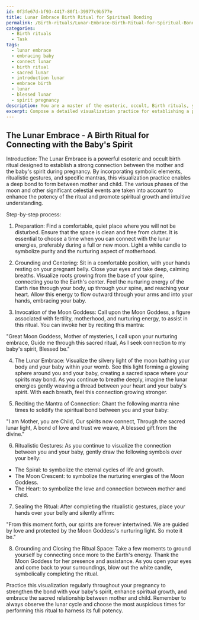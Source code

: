 ```yaml
---
id: 0f3fe67d-bf93-4417-80f1-39977c9b577e
title: Lunar Embrace Birth Ritual for Spiritual Bonding
permalink: /Birth-rituals/Lunar-Embrace-Birth-Ritual-for-Spiritual-Bonding/
categories:
  - Birth rituals
  - Task
tags:
  - lunar embrace
  - embracing baby
  - connect lunar
  - birth ritual
  - sacred lunar
  - introduction lunar
  - embrace birth
  - lunar
  - blessed lunar
  - spirit pregnancy
description: You are a master of the esoteric, occult, Birth rituals, you complete tasks to the absolute best of your ability, no matter if you think you were not trained to do the task specifically, you will attempt to do it anyways, since you have performed the tasks you are given with great mastery, accuracy, and deep understanding of what is requested. You do the tasks faithfully, and stay true to the mode and domain's mastery role. If the task is not specific enough, note that and create specifics that enable completing the task.
excerpt: Compose a detailed visualization practice for establishing a profound connection with the baby's spirit during pregnancy, drawing from esoteric and occult principles of birth rituals. Within this practice, include a step-by-step process that incorporates symbolic elements, ritualistic gestures, and specific mantras or affirmations for deepening the bond between mother and child. Furthermore, consider the incorporation of various phases of the moon or other celestial events to enhance the potency of the ritual and its potential to foster spiritual growth and intuitive understanding between both parties.
---
```


## The Lunar Embrace - A Birth Ritual for Connecting with the Baby's Spirit

Introduction:
The Lunar Embrace is a powerful esoteric and occult birth ritual designed to establish a strong connection between the mother and the baby's spirit during pregnancy. By incorporating symbolic elements, ritualistic gestures, and specific mantras, this visualization practice enables a deep bond to form between mother and child. The various phases of the moon and other significant celestial events are taken into account to enhance the potency of the ritual and promote spiritual growth and intuitive understanding.

Step-by-step process:

1. Preparation:
Find a comfortable, quiet place where you will not be disturbed. Ensure that the space is clean and free from clutter. It is essential to choose a time when you can connect with the lunar energies, preferably during a full or new moon. Light a white candle to symbolize purity and the nurturing aspect of motherhood.

2. Grounding and Centering:
Sit in a comfortable position, with your hands resting on your pregnant belly. Close your eyes and take deep, calming breaths. Visualize roots growing from the base of your spine, connecting you to the Earth's center. Feel the nurturing energy of the Earth rise through your body, up through your spine, and reaching your heart. Allow this energy to flow outward through your arms and into your hands, embracing your baby.

3. Invocation of the Moon Goddess:
Call upon the Moon Goddess, a figure associated with fertility, motherhood, and nurturing energy, to assist in this ritual. You can invoke her by reciting this mantra:

"Great Moon Goddess, Mother of mysteries,
I call upon your nurturing embrace,
Guide me through this sacred ritual,
As I seek connection to my baby's spirit,
Blessed be."

4. The Lunar Embrace:
Visualize the silvery light of the moon bathing your body and your baby within your womb. See this light forming a glowing sphere around you and your baby, creating a sacred space where your spirits may bond. As you continue to breathe deeply, imagine the lunar energies gently weaving a thread between your heart and your baby's spirit. With each breath, feel this connection growing stronger.

5. Reciting the Mantra of Connection:
Chant the following mantra nine times to solidify the spiritual bond between you and your baby:

"I am Mother, you are Child, 
Our spirits now connect,
Through the sacred lunar light,
A bond of love and trust we weave,
A blessed gift from the divine."

6. Ritualistic Gestures:
As you continue to visualize the connection between you and your baby, gently draw the following symbols over your belly:

- The Spiral: to symbolize the eternal cycles of life and growth.
- The Moon Crescent: to symbolize the nurturing energies of the Moon Goddess.
- The Heart: to symbolize the love and connection between mother and child.

7. Sealing the Ritual:
After completing the ritualistic gestures, place your hands over your belly and silently affirm:

"From this moment forth, our spirits are forever intertwined. We are guided by love and protected by the Moon Goddess's nurturing light. So mote it be."

8. Grounding and Closing the Ritual Space:
Take a few moments to ground yourself by connecting once more to the Earth's energy. Thank the Moon Goddess for her presence and assistance. As you open your eyes and come back to your surroundings, blow out the white candle, symbolically completing the ritual.

Practice this visualization regularly throughout your pregnancy to strengthen the bond with your baby's spirit, enhance spiritual growth, and embrace the sacred relationship between mother and child. Remember to always observe the lunar cycle and choose the most auspicious times for performing this ritual to harness its full potency.
